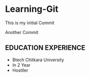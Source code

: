 # Learning-Git

This is my initial Commit

Another Commit

## EDUCATION EXPERIENCE
- Btech Chitkara University
- In 2 Year
- Hostller
